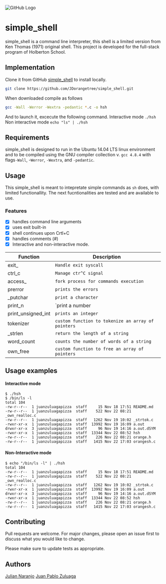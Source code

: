 ![GitHub Logo](https://www.holbertonschool.com/holberton-logo.png)


# simple_shell

simple_shell is a command line interpreter, this shell is a limited version from Ken Thomas (1971) original shell. This project is developed for the full-stack program of Holberton School.


## Implementation

Clone it from GitHub [simple_shell](https://github.com/JDorangetree/simple_shell.git) to install locally.

```bash
git clone https://github.com/JDorangetree/simple_shell.git
```

When downloaded compile as follows
```bash
gcc -Wall -Werror -Wextra -pedantic *.c -o hsh
```
And to launch it, excecute the following command.
Interactive mode
```./hsh```
Non interactive mode
```echo "ls" | ./hsh```
## Requirements
simple_shell is designed to run in the Ubuntu 14.04 LTS linux environment and to be compiled using the GNU compiler collection v. ```gcc 4.8.4``` with flags```-Wall```, -```Werror```, ```-Wextra```, and ```-pedantic```.

## Usage
This simple_shell is meant to intepretate simple commands as ```sh``` does, with limited functionallity. The next fucntionalities are tested and are available to use.
### Features



- [x] handles command line arguments
- [x] uses exit built-in
- [x] shell continues upon Crtl+C
- [x] handles comments (#)
- [x] Interactive and non-interactive mode.

| Function | Description |
| ------ | ------ |
| exit_ | `Handle exit syscall` |
| ctrl_c | `Manage ctr^C signal` |
| access_ | `fork process for commands execution` |
| prerror | `prints the errors` |
| _putchar | `print a character` |
| print_n | `print a number |
| print_unsigned_int | `prints an integer` |
| tokenizer | `custom function to tokenize an array of pointers` |
| _strlen | `return the length of a string` |
| word_count | `counts the number of words of a string` |
| own_free | `custom function to free an array of pointers` |

## Usage examples
#### Interactive mode
```
$ ./hsh
$ /bin/ls -l
total 104
-rw-r--r--  1 juanzuluagapizza  staff     15 Nov 18 17:51 README.md
-rw-r--r--  1 juanzuluagapizza  staff    522 Nov 22 08:21 _own_realloc.c
-rw-r--r--  1 juanzuluagapizza  staff   1262 Nov 19 10:02 _strtok.c
-rwxr-xr-x  1 juanzuluagapizza  staff  13992 Nov 19 16:09 a.out
drwxr-xr-x  3 juanzuluagapizza  staff     96 Nov 19 14:16 a.out.dSYM
-rwxr-xr-x  1 juanzuluagapizza  staff  13344 Nov 22 08:52 hsh
-rw-r--r--  1 juanzuluagapizza  staff    226 Nov 22 08:21 orange.h
-rw-r--r--  1 juanzuluagapizza  staff   1415 Nov 22 17:03 orangesh.c
```
#### Non-Interactive mode

```
$ echo "/bin/ls -l" | ./hsh
total 104
-rw-r--r--  1 juanzuluagapizza  staff     15 Nov 18 17:51 README.md
-rw-r--r--  1 juanzuluagapizza  staff    522 Nov 22 08:21 _own_realloc.c
-rw-r--r--  1 juanzuluagapizza  staff   1262 Nov 19 10:02 _strtok.c
-rwxr-xr-x  1 juanzuluagapizza  staff  13992 Nov 19 16:09 a.out
drwxr-xr-x  3 juanzuluagapizza  staff     96 Nov 19 14:16 a.out.dSYM
-rwxr-xr-x  1 juanzuluagapizza  staff  13344 Nov 22 08:52 hsh
-rw-r--r--  1 juanzuluagapizza  staff    226 Nov 22 08:21 orange.h
-rw-r--r--  1 juanzuluagapizza  staff   1415 Nov 22 17:03 orangesh.c
```
## Contributing
Pull requests are welcome. For major changes, please open an issue first to discuss what you would like to change.

Please make sure to update tests as appropriate.

## Authors
[Julian Naranjo](https://github.com/JDorangetree) 
[Juan Pablo Zuluaga](https://github.com/juanzuluaga91/)
